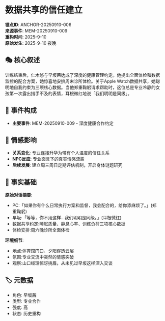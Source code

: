 # 数据共享的信任建立

**锚点ID**: ANCHOR-20250910-006  
**来源事件**: MEM-20250910-009  
**重构时间**: 2025-9-10  
**原始发生**: 2025-9-10 夜晚

## 🎭 核心叙述
训练结束后，仁木悠与早坂茜达成了深度的健康管理约定。他提出全面体检和数据监控的配合方案，她惊喜地安排周末诊所体检。关于Apple Watch数据共享，她聪明地自我约束为三项核心数据。当他郑重鞠躬请求帮助时，这位总是专业冷静的女孩第一次露出措手不及的表情，耳根微红地说「我们明明是同级」。

## 🔗 事件构成
- **主要事件**: MEM-20250910-009 - 深度健康合作约定

## 💫 情感影响
- **关系变化**: 专业连接升华为带有个人温度的信任关系
- **NPC反应**: 专业面具下的真实情感流露
- **后续发展**: 建立周三周日定期评估机制，开启身体谜题研究

## 📝 事实基础
**原始对话摘要**:
- PC:「如果你有什么日常执行方案和监督，我会配合的，给你添麻烦了。」(郑重鞠躬)
- 早坂:「等等，你不用这样...我们明明是同级。」(耳根微红)
- 数据共享约定:睡眠质量、静息心率、训练负荷三项核心数据
- 体检安排:周六晚诊所全面体检

**环境细节**:
- 地点:体育馆门口，夕阳穿透云层
- 氛围:专业交流中突然的情感突破
- 观察:山口经理惊讶挑眉，从未见过早坂这样深入交谈

## 🏷️ 元数据
- 角色: 早坂茜
- 类型: 专业合作
- 强度: 高
- 状态: 历史重构